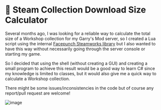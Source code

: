 # 📐 Steam Collection Download Size Calculator

Several months ago, I was looking for a reliable way to calculate the total size of a Workshop collection for my Garry's Mod server, so I created a Lua script using the internal [Facepunch Steamworks library](https://wiki.facepunch.com/gmod/steamworks) but I also wanted to have this way without necessarily going through the server console or starting my game.

So I decided that using the shell (without creating a GUI) and creating a small program to achieve this result would be a good way to learn C# since my knowledge is limited to classes, but it would also give me a quick way to calculate a Workshop collection.

There might be some issues/inconsistencies in the code but of course any report/pull request are welcome!

![image](https://github.com/FlorianLeChat/Steam-Collection-Download-Size-Calculator/assets/26360935/06e26277-b16c-4af5-a9b3-5c2f10a77d95)
